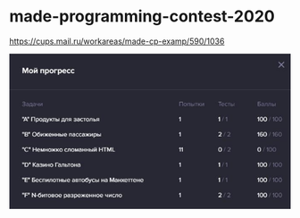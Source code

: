 # made-programming-contest-2020

https://cups.mail.ru/workareas/made-cp-examp/590/1036

![results](./results.jpg)

